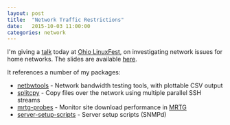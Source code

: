 ```yaml
---
layout: post
title:  "Network Traffic Restrictions"
date:   2015-10-03 11:00:00
categories: network
---
```


I'm giving a [talk](https://ohiolinux.org/sessions/detecting-characterizing-and-circumventing-network-traffic-restrictions)
today at [Ohio LinuxFest](https://ohiolinux.org/), on investigating network issues for home networks.
The slides are available [here](https://docs.google.com/presentation/d/1qShH1xoh1GvMmjGOApN6TWfBq00yE77py_SCazcWAKk/edit?usp=sharing).

It references a number of my packages:

* [netbwtools](https://github.com/davesteele/netbwtools) - Network bandwidth testing tools, with plottable CSV output
* [splitcpy](https://davesteele.github.io/splitcpy/) - Copy files over the network using multiple parallel SSH streams
* [mrtg-probes](https://github.com/davesteele/mrtg-probes) - Monitor site download performance in [MRTG](https://oss.oetiker.ch/mrtg/doc/mrtg.en.html)
* [server-setup-scripts](https://github.com/davesteele/server-setup-scripts) - Server setup scripts (SNMPd)
